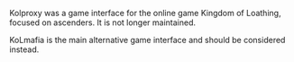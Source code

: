 Kolproxy was a game interface for the online game Kingdom of Loathing, focused on ascenders. It is not longer maintained.

KoLmafia is the main alternative game interface and should be considered instead.

